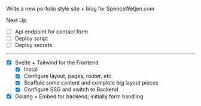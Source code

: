 Write a new porfolio style site + blog for SpenceWetjen.com

Next Up
- [ ] Api endpoint for contact form
- [ ] Deploy script
- [ ] Deploy secrets
---
- [x] Svelte + Tailwind for the Frontend
  - [x] Install 
  - [x] Configure layout, pages, router, etc.
  - [x] Scaffold some content and complete big layout pieces
  - [x] Configure SSG and switch to Backend
- [x] Golang + Embed for backend; initially form handling